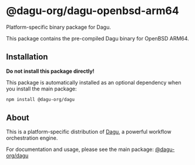 # @dagu-org/dagu-openbsd-arm64

Platform-specific binary package for Dagu.

This package contains the pre-compiled Dagu binary for OpenBSD ARM64.

## Installation

**Do not install this package directly!**

This package is automatically installed as an optional dependency when you install the main package:

```bash
npm install @dagu-org/dagu
```

## About

This is a platform-specific distribution of [Dagu](https://github.com/dagu-org/dagu), a powerful workflow orchestration engine.

For documentation and usage, please see the main package: [@dagu-org/dagu](https://www.npmjs.com/package/@dagu-org/dagu)

